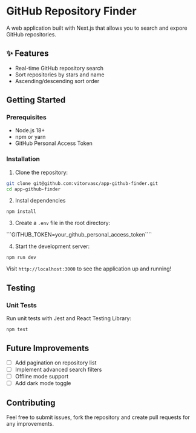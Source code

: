 # GitHub Repository Finder 

A web application built with Next.js that allows you to search and expore GitHub repositories.

## ✨ Features

- Real-time GitHub repository search
- Sort repositories by stars and name
- Ascending/descending sort order

## Getting Started

### Prerequisites

- Node.js 18+
- npm or yarn
- GitHub Personal Access Token

### Installation

1. Clone the repository:
```bash
git clone git@github.com:vitorvasc/app-github-finder.git
cd app-github-finder
```

2. Instal dependencies

```npm install```

3. Create a `.env` file in the root directory:

```GITHUB_TOKEN=your_github_personal_access_token````

4. Start the development server:

```npm run dev```

Visit `http://localhost:3000` to see the application up and running!

## Testing

### Unit Tests

Run unit tests with Jest and React Testing Library:

```npm test```

## Future Improvements

- [ ] Add pagination on repository list
- [ ] Implement advanced search filters
- [ ] Offline mode support
- [ ] Add dark mode toggle

## Contributing

Feel free to submit issues, fork the repository and create pull requests for any improvements. 
